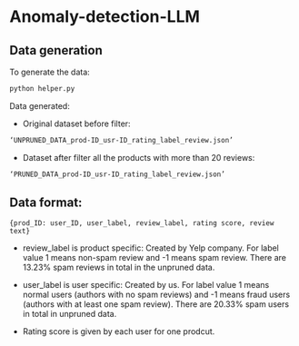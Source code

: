 # Anomaly-detection-LLM

## Data generation
To generate the data:
```bash
python helper.py
```

Data generated:
- Original dataset before filter:
```bash
‘UNPRUNED_DATA_prod-ID_usr-ID_rating_label_review.json’
```
- Dataset after filter all the products with more than 20 reviews:
```bash
‘PRUNED_DATA_prod-ID_usr-ID_rating_label_review.json’
```

## Data format:
`{prod_ID: user_ID, user_label, review_label, rating score, review text}`

- review_label is product specific: Created by Yelp company. For label value 1 means non-spam review and -1 means spam review. There are 13.23% spam reviews in total in the unpruned data.

- user_label is user specific: Created by us. For label value 1 means normal users (authors with no spam reviews) and -1 means fraud users (authors with at least one spam review). There are 20.33% spam users in total in unpruned data.

- Rating score is given by each user for one prodcut.

